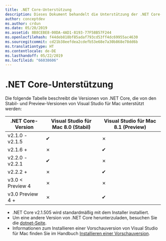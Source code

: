 ```yaml
---
title: .NET Core-Unterstützung
description: Dieses Dokument behandelt die Unterstützung der .NET Core-Versionen in Visual Studio für Mac
author: conceptdev
ms.author: crdun
ms.date: 05/20/2019
ms.assetid: 8B8CEBE8-00DA-4AD1-8193-77F58B57F244
ms.openlocfilehash: f44deb818bf85adaf793cd53ff4dc69955ac4630
ms.sourcegitcommit: cd21b38eefdea2cdefb53e68e7a30b868e78dd6b
ms.translationtype: HT
ms.contentlocale: de-DE
ms.lasthandoff: 05/22/2019
ms.locfileid: "66038606"
---
```

# <a name="net-core-support"></a>.NET Core-Unterstützung

Die folgende Tabelle beschreibt die Versionen von .NET Core, die von den Stabil- und Preview-Versionen von Visual Studio für Mac unterstützt werden:

.NET Core-Version  |Visual Studio für Mac 8.0 (Stabil)  |Visual Studio für Mac 8.1 (Preview)  |
|---------|---------|---------|
|v2.1.0 - v2.1.5    |✔|✗|
|v2.1.6 +     |✗|✔︎|
|v2.2.0 - v2.2.1|✔︎|✗|
|v2.2.2 + |✗| ✔︎ |
|v3.0 < Preview 4 |✗|✗|
|v3.0 Preview 4 + |✗|✔︎ |

* .NET Core v2.1.505 wird standardmäßig mit dem Installer installiert.
* Um eine andere Version von .NET Core herunterzuladen, besuchen Sie die [dotnet-Seite](https://dotnet.microsoft.com/download/dotnet-core).
* Informationen zum Installieren einer Vorschauversion von Visual Studio für Mac finden Sie im Handbuch [Installieren einer Vorschauversion](https://docs.microsoft.com/visualstudio/mac/install-preview).
